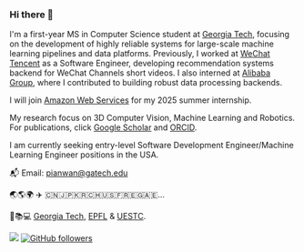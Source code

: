 ### Hi there 👋

I'm a first-year MS in Computer Science student at [Georgia Tech](https://www.gatech.edu/), focusing on the development of highly reliable systems for large-scale machine learning pipelines and data platforms. Previously, I worked at [WeChat Tencent](https://www.wechat.com/) as a Software Engineer, developing recommendation systems backend for WeChat Channels short videos. I also interned at [Alibaba Group](https://www.alibabagroup.com/en-US), where I contributed to building robust data processing backends. 


I will join [Amazon Web Services](https://aws.com/) for my 2025 summer internship.


My research focus on 3D Computer Vision, Machine Learning and Robotics. For publications, click [Google Scholar](https://scholar.google.com/citations?user=O2EzHBQAAAAJ&hl=en) and [ORCID](https://orcid.org/0009-0007-9368-3662).


I am currently seeking entry-level Software Development Engineer/Machine Learning Engineer positions in the USA.


📬 Email: pianwan@gatech.edu 



🌏🌎🌍 ✈️ 🇨🇳🇯🇵🇰🇷🇨🇭🇺🇸🇫🇷🇪🇬🇦🇪...

🏫📚💻 [Georgia Tech](https://www.gatech.edu/), [EPFL](https://www.epfl.ch/en/) & [UESTC](https://en.uestc.edu.cn/).


![](https://komarev.com/ghpvc/?username=pianwan&style=flat) [![GitHub followers](https://img.shields.io/github/followers/pianwan.svg?style=social&label=Follow&maxAge=2592000)](https://github.com/pianwan?tab=followers)
